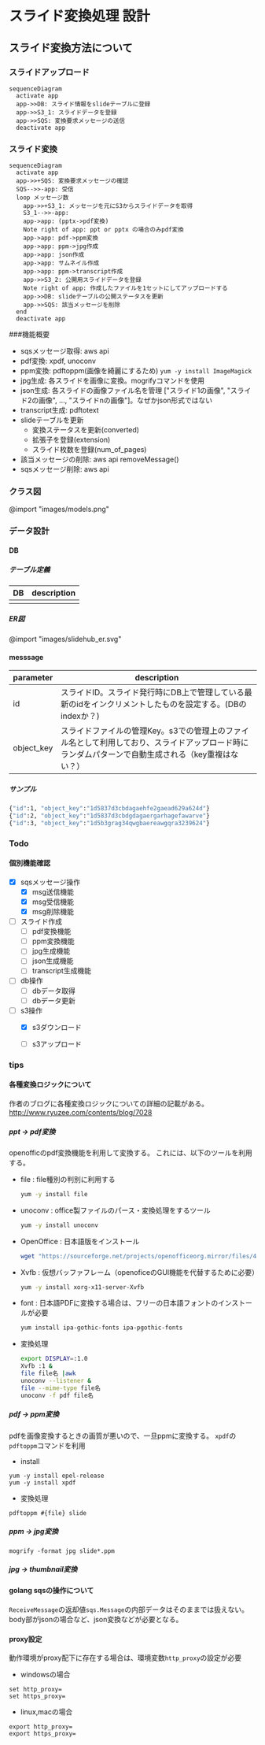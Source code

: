 # スライド変換処理 設計

## スライド変換方法について

### スライドアップロード

```mermaid
sequenceDiagram
  activate app
  app->>DB: スライド情報をslideテーブルに登録
  app->>S3_1: スライドデータを登録
  app->>SQS: 変換要求メッセージの送信
  deactivate app
```

### スライド変換

```mermaid
sequenceDiagram
  activate app
  app->>+SQS: 変換要求メッセージの確認
  SQS-->>-app: 受信
  loop メッセージ数
    app->>+S3_1: メッセージを元にS3からスライドデータを取得
    S3_1-->>-app:   
    app->app: (pptx->pdf変換)   
    Note right of app: ppt or pptx の場合のみpdf変換
    app->app: pdf->ppm変換
    app->app: ppm->jpg作成
    app->app: json作成
    app->app: サムネイル作成
    app->app: ppm->transcript作成
    app->>S3_2: 公開用スライドデータを登録
    Note right of app: 作成したファイルを1セットにしてアップロードする
    app->>DB: slideテーブルの公開ステータスを更新
    app->>SQS: 該当メッセージを削除
  end
  deactivate app
```

###機能概要
* sqsメッセージ取得: aws api
* pdf変換: xpdf, unoconv
* ppm変換: pdftoppm(画像を綺麗にするため) `yum -y install ImageMagick`
* jpg生成: 各スライドを画像に変換。mogrifyコマンドを使用
* json生成: 各スライドの画像ファイル名を管理 ["スライド1の画像", "スライド2の画像", ..., "スライドnの画像"]。なぜかjson形式ではない
* transcript生成: pdftotext
* slideテーブルを更新
  * 変換ステータスを更新(converted)
  * 拡張子を登録(extension)
  * スライド枚数を登録(num_of_pages)
* 該当メッセージの削除: aws api removeMessage()
* sqsメッセージ削除: aws api

### クラス図
@import "images/models.png"

### データ設計

#### DB

##### テーブル定義

|DB|description|
|---|---|
|||

##### ER図

@import "images/slidehub_er.svg"

#### messsage

|parameter|description|
|---|---|
|id| スライドID。スライド発行時にDB上で管理している最新のidをインクリメントしたものを設定する。(DBのindexか？)|
|object_key| スライドファイルの管理Key。s3での管理上のファイル名として利用しており、スライドアップロード時にランダムパターンで自動生成される（key重複はない？）|

##### サンプル
```sh
{"id":1, "object_key":"1d5837d3cbdagaehfe2gaead629a624d"}
{"id":2, "object_key":"1d5837d3cbdgdagaergarhagefawarve"}
{"id":3, "object_key":"1d5b3grag34qwgbaereawgqra3239624"}
```

### Todo

#### 個別機能確認

* [x] sqsメッセージ操作
  * [x] msg送信機能
  * [x] msg受信機能
  * [x] msg削除機能
* [ ] スライド作成
  * [ ] pdf変換機能
  * [ ] ppm変換機能
  * [ ] jpg生成機能
  * [ ] json生成機能  
  * [ ] transcript生成機能
* [ ] db操作
  * [ ] dbデータ取得
  * [ ] dbデータ更新
* [ ] s3操作
  * [x] s3ダウンロード
  * [ ] s3アップロード


### tips

#### 各種変換ロジックについて
作者のブログに各種変換ロジックについての詳細の記載がある。
http://www.ryuzee.com/contents/blog/7028

##### ppt -> pdf変換
openofficのpdf変換機能を利用して変換する。
これには、以下のツールを利用する。

* file : file種別の判別に利用する
  ```sh
  yum -y install file
  ```

* unoconv : office製ファイルのパース・変換処理をするツール
  ```sh
  yum -y install unoconv
  ```

* OpenOffice : 日本語版をインストール
  ```sh
  wget "https://sourceforge.net/projects/openofficeorg.mirror/files/4.1.5/binaries/ja/Apache_OpenOffice_4.1.5_Linux_x86-64_install-rpm_ja.tar.gz"
  ```

* Xvfb : 仮想バッファフレーム（openoficeのGUI機能を代替するために必要）
  ```sh
  yum -y install xorg-x11-server-Xvfb
  ```

* font : 日本語PDFに変換する場合は、フリーの日本語フォントのインストールが必要
  ```sh
  yum install ipa-gothic-fonts ipa-pgothic-fonts
  ```

* 変換処理
  ```sh
  export DISPLAY=:1.0
  Xvfb :1 &
  file file名 |awk
  unoconv --listener &
  file --mime-type file名
  unoconv -f pdf file名
  ```

##### pdf -> ppm変換
pdfを画像変換するときの画質が悪いので、一旦ppmに変換する。
`xpdf`の`pdftoppm`コマンドを利用

* install
```
yum -y install epel-release
yum -y install xpdf
```

* 変換処理
```
pdftoppm #{file} slide
```

##### ppm -> jpg変換

```
mogrify -format jpg slide*.ppm
```

##### jpg -> thumbnail変換


#### golang sqsの操作について
`ReceiveMessage`の返却値`sqs.Message`の内部データはそのままでは扱えない。
body部がjsonの場合など、json変換などが必要となる。


#### proxy設定
動作環境がproxy配下に存在する場合は、環境変数`http_proxy`の設定が必要
* windowsの場合
```
set http_proxy=
set https_proxy=
```

* linux,macの場合
```
export http_proxy=
export https_proxy=
```
